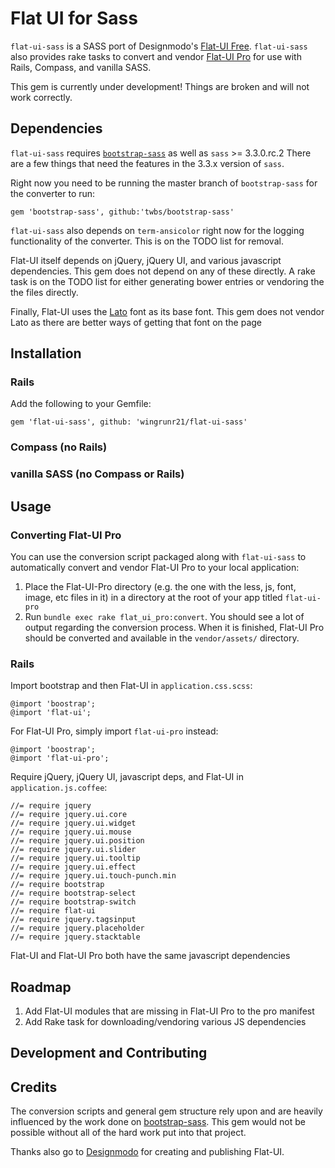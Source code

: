 # Flat UI for Sass

`flat-ui-sass` is a SASS port of Designmodo's [Flat-UI Free](). `flat-ui-sass`
also provides rake tasks to convert and vendor [Flat-UI Pro]() for use with
Rails, Compass, and vanilla SASS.

This gem is currently under development! Things are broken and will not work
correctly.

## Dependencies

`flat-ui-sass` requires [`bootstrap-sass`](https://github.com/twbs/bootstrap-sass) as well as `sass` >= 3.3.0.rc.2 There are a few things that need
the features in the 3.3.x version of `sass`.

Right now you need to be running the master branch of `bootstrap-sass` for the
converter to run:

    gem 'bootstrap-sass', github:'twbs/bootstrap-sass'

`flat-ui-sass` also depends on `term-ansicolor` right now for the logging
functionality of the converter. This is on the TODO list for removal.

Flat-UI itself depends on jQuery, jQuery UI, and various javascript
dependencies. This gem does not depend on any of these directly. A rake task
is on the TODO list for either generating bower entries or vendoring the the
files directly.

Finally, Flat-UI uses the [Lato](https://www.google.com/fonts/specimen/Lato)
font as its base font. This gem does not vendor Lato as there are better ways
of getting that font on the page

## Installation

### Rails

Add the following to your Gemfile:

    gem 'flat-ui-sass', github: 'wingrunr21/flat-ui-sass'

### Compass (no Rails)

### vanilla SASS (no Compass or Rails)

## Usage

### Converting Flat-UI Pro

You can use the conversion script packaged along with `flat-ui-sass` to
automatically convert and vendor Flat-UI Pro to your local application:

1. Place the Flat-UI-Pro directory (e.g. the one with the less, js, font, image,
   etc files in it) in a directory at the root of your app titled `flat-ui-pro`
2. Run `bundle exec rake flat_ui_pro:convert`. You should see a lot of output
   regarding the conversion process. When it is finished, Flat-UI Pro should be
converted and available in the `vendor/assets/` directory.

### Rails

Import bootstrap and then Flat-UI in `application.css.scss`:

    @import 'boostrap';
    @import 'flat-ui';

For Flat-UI Pro, simply import `flat-ui-pro` instead:

    @import 'boostrap';
    @import 'flat-ui-pro';

Require jQuery, jQuery UI, javascript deps, and Flat-UI in
`application.js.coffee`:

    //= require jquery
    //= require jquery.ui.core
    //= require jquery.ui.widget
    //= require jquery.ui.mouse
    //= require jquery.ui.position
    //= require jquery.ui.slider
    //= require jquery.ui.tooltip
    //= require jquery.ui.effect
    //= require jquery.ui.touch-punch.min
    //= require bootstrap
    //= require bootstrap-select
    //= require bootstrap-switch
    //= require flat-ui
    //= require jquery.tagsinput
    //= require jquery.placeholder
    //= require jquery.stacktable

Flat-UI and Flat-UI Pro both have the same javascript dependencies

## Roadmap

1. Add Flat-UI modules that are missing in Flat-UI Pro to the pro manifest
2. Add Rake task for downloading/vendoring various JS dependencies

## Development and Contributing

## Credits

The conversion scripts and general gem structure rely upon and are heavily
influenced by the work done on [bootstrap-sass](https://github.com/twbs/bootstrap-sass). This gem would not be possible without all of the hard work put into that project.

Thanks also go to [Designmodo](http://designmodo.com/) for creating and publishing Flat-UI.
